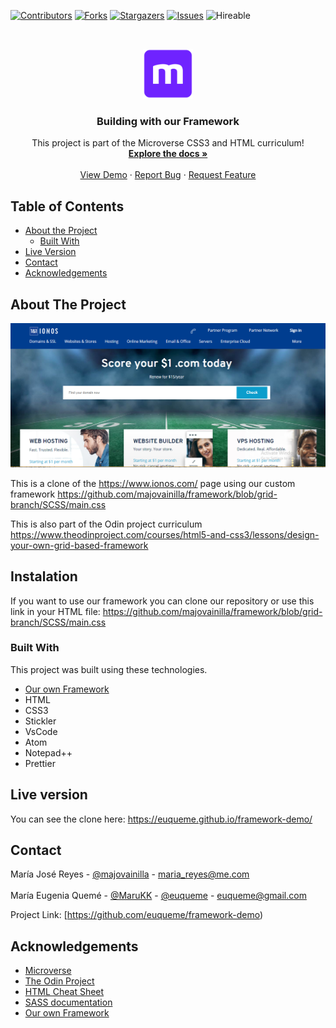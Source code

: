 <!--
*** Thanks for checking out this README Template. If you have a suggestion that would
*** make this better, please fork the repo and create a pull request or simply open
*** an issue with the tag "enhancement".
*** Thanks again! Now go create something AMAZING! :D
-->

<!-- PROJECT SHIELDS -->
<!--
*** I'm using markdown "reference style" links for readability.
*** Reference links are enclosed in brackets [ ] instead of parentheses ( ).
*** See the bottom of this document for the declaration of the reference variables
*** for contributors-url, forks-url, etc. This is an optional, concise syntax you may use.
*** https://www.markdownguide.org/basic-syntax/#reference-style-links
-->
[![Contributors][contributors-shield]][contributors-url]
[![Forks][forks-shield]][forks-url]
[![Stargazers][stars-shield]][stars-url]
[![Issues][issues-shield]][issues-url]
![Hireable](https://cdn.rawgit.com/hiendv/hireable/master/styles/default/yes.svg)

<!-- PROJECT LOGO -->
<br />
<p align="center">
  <a href="https://github.com/euqueme/framework-demo">
    <img src="img/mLogo.png" alt="Logo" width="80" height="80">
  </a>

  <h3 align="center">Building with our Framework</h3>

  <p align="center">
    This project is part of the Microverse CSS3 and HTML curriculum!
    <br />
    <a href="https://github.com/euqueme/framework-demo"><strong>Explore the docs »</strong></a>
    <br />
    <br />
    <a href="https://euqueme.github.io/framework-demo">View Demo</a>
    ·
    <a href="https://github.com/euqueme/framework-demo/issues">Report Bug</a>
    ·
    <a href="https://github.com/euqueme/framework-demo/issues">Request Feature</a>
  </p>
</p>

<!-- TABLE OF CONTENTS -->
## Table of Contents

* [About the Project](#about-the-project)
  * [Built With](#built-with)
* [Live Version](#live-version)
* [Contact](#contact)
* [Acknowledgements](#acknowledgements)

<!-- ABOUT THE PROJECT -->
## About The Project

[![Product Name Screen Shot][product-screenshot]](https://euqueme.github.io/framework-demo)

This is a clone of the https://www.ionos.com/ page using our custom framework https://github.com/majovainilla/framework/blob/grid-branch/SCSS/main.css

This is also part of the Odin project curriculum https://www.theodinproject.com/courses/html5-and-css3/lessons/design-your-own-grid-based-framework

<!-- ABOUT THE PROJECT -->
## Instalation

If you want to use our framework you can clone our repository or use this link in your HTML file: 
https://github.com/majovainilla/framework/blob/grid-branch/SCSS/main.css

### Built With
This project was built using these technologies.
* [Our own Framework](https://github.com/majovainilla/framework/blob/grid-branch/SCSS/main.css) 
* HTML
* CSS3
* Stickler
* VsCode
* Atom
* Notepad++
* Prettier 

<!-- LIVE VERSION -->
## Live version

You can see the clone here:  https://euqueme.github.io/framework-demo/

<!-- CONTACT -->
## Contact

María José Reyes - [@majovainilla](https://github.com/majovainilla) - maria_reyes@me.com
<br />
<br />
María Eugenia Quemé - [@MaruKK](https://twitter.com/MaruKK) - [@euqueme](https://github.com/euqueme) - euqueme@gmail.com

Project Link: [https://github.com/euqueme/framework-demo)

<!-- ACKNOWLEDGEMENTS -->
## Acknowledgements
* [Microverse](https://www.microverse.org/)
* [The Odin Project](https://www.theodinproject.com/)
* [HTML Cheat Sheet](https://htmlcheatsheet.com/js/)
* [SASS documentation](https://sass-lang.com/)
* [Our own Framework](https://github.com/majovainilla/framework/blob/grid-branch/SCSS/main.css) 

<!-- MARKDOWN LINKS & IMAGES -->
<!-- https://www.markdownguide.org/basic-syntax/#reference-style-links -->
[contributors-shield]: https://img.shields.io/github/contributors/euqueme/framework-demo.svg?style=flat-square
[contributors-url]: https://github.com/euqueme/framework-demo/graphs/contributors
[forks-shield]: https://img.shields.io/github/forks/euqueme/framework-demo.svg?style=flat-square
[forks-url]: https://github.com/euqueme/framework-demo/network/members
[stars-shield]: https://img.shields.io/github/stars/euqueme/framework-demo.svg?style=flat-square
[stars-url]: https://github.com/euqueme/framework-demo/stargazers
[issues-shield]: https://img.shields.io/github/issues/euqueme/framework-demo.svg?style=flat-square
[issues-url]: https://github.com/euqueme/framework-demo/issues
[product-screenshot]: img/screenshot.PNG
